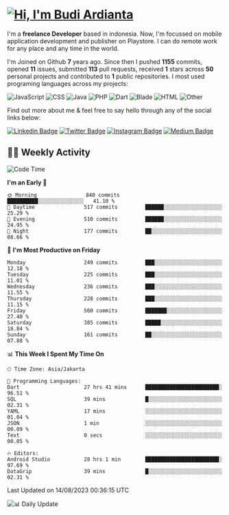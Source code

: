 # [![Hi, I'm Budi Ardianta](https://readme-typing-svg.herokuapp.com?size=24&vCenter=true&lines=%F0%9F%91%8B+Hi%2C+I'm+Budi+Ardianta+;%F0%9F%92%BB+Android+And+Web+Developer+)](https://git.io/typing-svg)

I'm a **freelance Developer** based in indonesia. Now, I'm focussed on mobile application development and publisher on Playstore. I can do remote work for any place and any time in the world.

I'm Joined on Github **7** years ago. Since then I pushed **1155** commits, opened **11** issues, submitted **113** pull requests, received **1** stars across **50** personal projects and contributed to **1** public repositories.
I most used programing languages across my projects:

![JavaScript](https://img.shields.io/badge/-JavaScript-%23f1e05a?style=flat&logo=JavaScript&logoColor=white)
![CSS](https://img.shields.io/badge/-CSS-%23563d7c?style=flat&logo=CSS&logoColor=white)
![Java](https://img.shields.io/badge/-Java-%23b07219?style=flat&logo=Java&logoColor=white)
![PHP](https://img.shields.io/badge/-PHP-%234F5D95?style=flat&logo=PHP&logoColor=white)
![Dart](https://img.shields.io/badge/-Dart-%2300B4AB?style=flat&logo=Dart&logoColor=white)
![Blade](https://img.shields.io/badge/-Blade-%23f7523f?style=flat&logo=Blade&logoColor=white)
![HTML](https://img.shields.io/badge/-HTML-%23e34c26?style=flat&logo=HTML&logoColor=white)
![Other](https://img.shields.io/badge/-Other-%23ededed?style=flat&logo=Other&logoColor=white)

Find out more about me & feel free to say hello through any of the social links below:

[![Linkedin Badge](https://img.shields.io/badge/-budiardianata-blue?style=flat&logo=Linkedin&logoColor=white&link=https://www.linkedin.com/in/budiardianata/)](https://www.linkedin.com/in/budiardianata/)
[![Twitter Badge](https://img.shields.io/badge/-budiardianata-%231DA1F2.svg?style=flat&logo=twitter&logoColor=white&link=https://www.twitter.com/budiardianata)](https://www.linkedin.com/in/budiardianata/)
[![Instagram Badge](https://img.shields.io/badge/-budiardianata-purple?style=flat&logo=instagram&logoColor=white&link=https://instagram.com/budiardianata/)](https://instagram.com/budiardianata)
[![Medium Badge](https://img.shields.io/badge/-@budiardianata-%2312100E.svg?style=flat&logo=Medium&logoColor=white&link=https://medium.com/@budiardianata/)](https://medium.com/@budiardianata)

## 👨‍💻 Weekly Activity
<!--START_SECTION:waka-->
![Code Time](http://img.shields.io/badge/Code%20Time-2%2C023%20hrs%2057%20mins-blue)

**I'm an Early 🐤** 

```text
🌞 Morning                840 commits         ██████████░░░░░░░░░░░░░░░   41.10 % 
🌆 Daytime                517 commits         ██████░░░░░░░░░░░░░░░░░░░   25.29 % 
🌃 Evening                510 commits         ██████░░░░░░░░░░░░░░░░░░░   24.95 % 
🌙 Night                  177 commits         ██░░░░░░░░░░░░░░░░░░░░░░░   08.66 % 
```
📅 **I'm Most Productive on Friday** 

```text
Monday                   249 commits         ███░░░░░░░░░░░░░░░░░░░░░░   12.18 % 
Tuesday                  225 commits         ███░░░░░░░░░░░░░░░░░░░░░░   11.01 % 
Wednesday                236 commits         ███░░░░░░░░░░░░░░░░░░░░░░   11.55 % 
Thursday                 228 commits         ███░░░░░░░░░░░░░░░░░░░░░░   11.15 % 
Friday                   560 commits         ███████░░░░░░░░░░░░░░░░░░   27.40 % 
Saturday                 385 commits         █████░░░░░░░░░░░░░░░░░░░░   18.84 % 
Sunday                   161 commits         ██░░░░░░░░░░░░░░░░░░░░░░░   07.88 % 
```


📊 **This Week I Spent My Time On** 

```text
🕑︎ Time Zone: Asia/Jakarta

💬 Programming Languages: 
Dart                     27 hrs 41 mins      ████████████████████████░   96.51 % 
SQL                      39 mins             █░░░░░░░░░░░░░░░░░░░░░░░░   02.31 % 
YAML                     17 mins             ░░░░░░░░░░░░░░░░░░░░░░░░░   01.04 % 
JSON                     1 min               ░░░░░░░░░░░░░░░░░░░░░░░░░   00.09 % 
Text                     0 secs              ░░░░░░░░░░░░░░░░░░░░░░░░░   00.05 % 

🔥 Editors: 
Android Studio           28 hrs 1 min        ████████████████████████░   97.69 % 
DataGrip                 39 mins             █░░░░░░░░░░░░░░░░░░░░░░░░   02.31 % 
```


 Last Updated on 14/08/2023 00:36:15 UTC
<!--END_SECTION:waka-->

![📊 Daily Update](https://github.com/budiardianata/budiardianata/actions/workflows/update-activity.yml/badge.svg)
